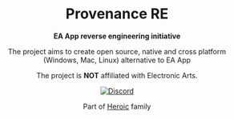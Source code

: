 <h1 align="center">Provenance RE</h1>

<div align="center">
<b>EA App reverse engineering initiative</b>

The project aims to create open source, native and cross platform (Windows, Mac, Linux) alternative to EA App

The project is <b>NOT</b> affiliated with Electronic Arts.

<a href="https://discord.com/invite/NbuTdpKFXx"><img alt="Discord" src="https://img.shields.io/discord/1123890623586504714?logo=discord&label=Discord&style=for-the-badge">
</a>
</div>

<div align="center">
Part of <a href="https://heroicgameslauncher.com">Heroic</a> family  
</div>
